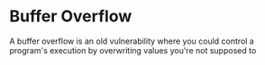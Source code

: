 # Buffer Overflow

A buffer overflow is an old vulnerability where you could control a program's execution by overwriting values you're not supposed to

